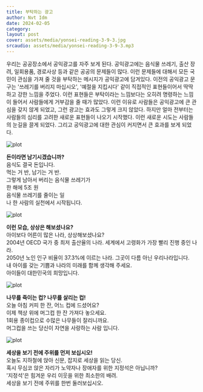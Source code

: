 ```yaml
---
title: 부탁하는 광고
author: Nvt Idm
date: 2024-02-05
category:
layout: post
cover: assets/media/yonsei-reading-3-9-3.jpg
srcaudio: assets/media/yonsei-reading-3-9-3.mp3
---
```

우리는 공공장소에서 공익광고를 자주 보게 된다. 공익광고에는 음식물 쓰레기, 출산 장려, 일회용품, 경로사상 등과 같은 공공의 문제들이 많다. 이런 문제들에 대해서 모든 국민이 관심을 가져 줄 것을 부탁하는 메시지가 공익광고에 담겨있다. 이전의 공익광고 문구는 '쓰레기를 버리지 마십시오', '예절을 지킵시다' 같이 직접적인 표현들이어서 딱딱하고 강한 느낌을 주었다. 이런 표현들은 부탁이라는 느낌보다는 오히려 명령하는 느낌이 들어서 사람들에게 거부감을 줄 때가 많았다. 이런 이유로 사람들은 공익광고에 큰 관심을 갖지 않게 되었고, 그런 광고는 효과도 그렇게 크지 않았다. 하지만 얼마 전부터는 사람들의 심리를 고려한 새로운 표현들이 나오기 시작했다. 이런 새로운 시도는 사람들의 눈길을 끌게 되었다. 그리고 공익광고에 대한 관심이 커지면서 큰 효과를 보게 되었다.

![plot](/yonsei-reading-3/assets/media/yonsei-reading-3-9-3-1.jpg)

**돈이라면 남기시겠습니까?**\
음식도 결국 돈입니다.\
먹는 거 반, 남기는 거 반.\
그렇게 남아서 버리는 음식물 쓰레기가\
한 해에 5조 원\
음식물 쓰레기를 줄이는 일\
나 한 사람의 실천에서 시작됩니다.

![plot](/yonsei-reading-3/assets/media/yonsei-reading-3-9-3-2.jpg)

**이런 모습, 상상은 해보셨나요?**\
아이보다 어른이 많은 나라, 상상해보셨나요?\
2004년 OECD 국가 중 최저 출산율의 나라. 세계에서 고령화가 가장 빨리 진행 중인 나라.\
2050년 노인 인구 비율이 37.3%에 이르는 나라. 그곳이 다름 아닌 우리나라입니다.\
내 아이를 갖는 기쁨과 나라의 미래를 함께 생각해 주세요.\
아이들이 대한민국의 희망입니다.

![plot](/yonsei-reading-3/assets/media/yonsei-reading-3-9-3-3.jpg)

**나무를 죽이는 컵? 나무를 살리는 컵!**\
오늘 아침 커피 한 잔, 어느 컵에 드셨어요?\
이제 책상 위에 머그컵 한 잔 가져다 놓으세요.\
1회용 종이컵으로 수많은 나무들이 잘리니까요.\
머그컵을 쓰는 당신이 자연을 사랑하는 사람 입니다.

![plot](/yonsei-reading-3/assets/media/yonsei-reading-3-9-3-4.jpg)

**세상을 보기 전에 주위를 먼저 보십시오!**\
오늘도 지하철에 앉아 신문, 잡지로 세상을 읽는 당신.\
혹시 무심코 앉은 자리가 노약자나 장애자를 위한 지정석은 아닙니까?\
'지정석'은 힘겨운 우리 이웃을 위한 최소한의 배려.\
세상을 보기 전에 주위를 한번 둘러보십시오.
